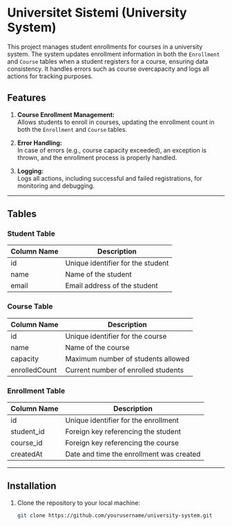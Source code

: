 # Universitet Sistemi (University System)

This project manages student enrollments for courses in a university system. The system updates enrollment information in both the `Enrollment` and `Course` tables when a student registers for a course, ensuring data consistency. It handles errors such as course overcapacity and logs all actions for tracking purposes.

## Features

1. **Course Enrollment Management:**  
   Allows students to enroll in courses, updating the enrollment count in both the `Enrollment` and `Course` tables.

2. **Error Handling:**  
   In case of errors (e.g., course capacity exceeded), an exception is thrown, and the enrollment process is properly handled.

3. **Logging:**  
   Logs all actions, including successful and failed registrations, for monitoring and debugging.
---

## Tables

### Student Table

| Column Name | Description            |
|-------------|------------------------|
| id          | Unique identifier for the student |
| name        | Name of the student    |
| email       | Email address of the student |

### Course Table

| Column Name   | Description                     |
|---------------|---------------------------------|
| id            | Unique identifier for the course|
| name          | Name of the course             |
| capacity      | Maximum number of students allowed |
| enrolledCount | Current number of enrolled students |

### Enrollment Table

| Column Name   | Description                         |
|---------------|-------------------------------------|
| id            | Unique identifier for the enrollment |
| student_id    | Foreign key referencing the student |
| course_id     | Foreign key referencing the course  |
| createdAt     | Date and time the enrollment was created |

---

## Installation

1. Clone the repository to your local machine:

   ```bash
   git clone https://github.com/yourusername/university-system.git
